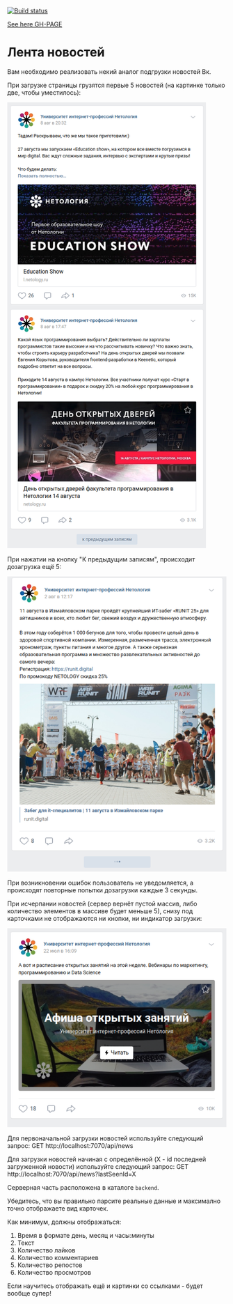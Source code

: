 [![Build status](https://ci.appveyor.com/api/projects/status/8ful6ynxp7im0os5?svg=true)](https://ci.appveyor.com/project/DiRover/redux-observable-11-2)

[See here GH-PAGE](https://dirover.github.io/redux_observable_11.2/)



Лента новостей
===

Вам необходимо реализовать некий аналог подгрузки новостей Вк.

При загрузке страницы грузятся первые 5 новостей (на картинке только две, чтобы уместилось):

![](./assets/load-more.png)

При нажатии на кнопку "К предыдущим записям", происходит дозагрузка ещё 5:

![](./assets/loading.png)

При возникновении ошибок пользователь не уведомляется, а происходят повторные попытки дозагрузки каждые 3 секунды.

При исчерпании новостей (сервер вернёт пустой массив, либо количество элементов в массиве будет меньше 5), снизу под карточками не отображаются ни кнопки, ни индикатор загрузки:

![](./assets/finish.png)

Для первоначальной загрузки новостей используйте следующий запрос:
GET http://localhost:7070/api/news

Для загрузки новостей начиная с определённой (X - id последней загруженной новости) используйте следующий запрос:
GET http://localhost:7070/api/news?lastSeenId=X

Серверная часть расположена в каталоге `backend`.

Убедитесь, что вы правильно парсите реальные данные и максимално точно отображаете вид карточек.

Как минимум, должны отображаться:
1. Время в формате день, месяц и часы:минуты
1. Текст
1. Количество лайков
1. Количество комментариев
1. Количество репостов
1. Количество просмотров

Если научитесь отображать ещё и картинки со ссылками - будет вообще супер!


